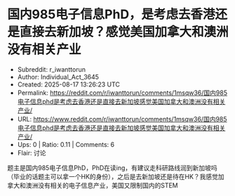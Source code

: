 # 国内985电子信息PhD，是考虑去香港还是直接去新加坡？感觉美国加拿大和澳洲没有相关产业

- Subreddit: r_iwanttorun
- Author: Individual_Act_3645
- Created: 2025-08-17 13:26:23 UTC
- Permalink: https://reddit.com/r/iwanttorun/comments/1msqw36/国内985电子信息phd是考虑去香港还是直接去新加坡感觉美国加拿大和澳洲没有相关产业/
- URL: https://www.reddit.com/r/iwanttorun/comments/1msqw36/国内985电子信息phd是考虑去香港还是直接去新加坡感觉美国加拿大和澳洲没有相关产业/
- Ups: 0 | Ratio: 0.11 | Comments: 6
- Flair: 讨论


题主是国内985电子信息PhD，PhD在读ing，有建议走科研路线润到新加坡吗（毕业的话题主可以拿一个HK的身份），之后是去新加坡还是待在HK？我感觉加拿大和澳洲没有相关的电子信息产业，美国又限制国内的STEM

